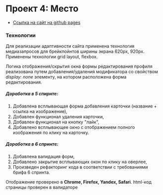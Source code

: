 # Проект 4: Место

* [Ссылка на сайт на github pages](https://alekseimakhov.github.io/mesto/index.html)

### Технологии

Для реализации адаптивности сайта применена технология медиазапросов для брейкпойнтов ширины экрана 620px, 920px. Применены технологии grid layout, flexbox.

Логика отображения/скрытия окна формы редактирования профиля реализована путем добавления/удаления модификатора со свойством _display: none_ элементу, на котором расположена форма редактирования.

##### Доработка в 5 спирнте:

1. Добавлена всплывающая форма добавления карточки (название + ссылка на изображение),
2. Добавлен функционал удаления карточки,
3. Добавлен функционал на кнопку "лайк",
4. Добавлено всплывающее окно с отображением полного изображения по клику на карточку.

##### Доработка в 6 спринте:

1. Добавлена валидация форм,
2. Добавлено закрытие всплывающих окон по клику на оверлее,
3. Произведен рефакторинг кода в соответствии с требованиями брифа 6 спринта.


Отображение проверено в **Chrome, Firefox, Yandex, Safari**.
html-код страницы проверен в валидаторе